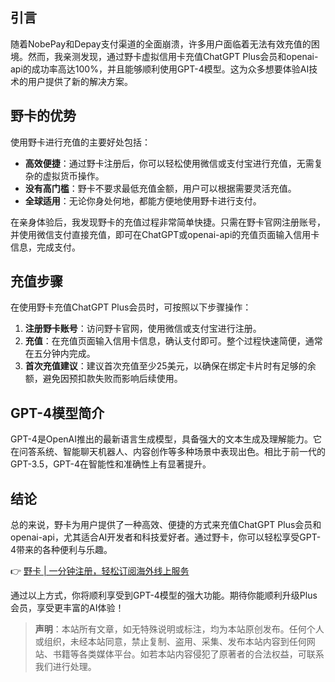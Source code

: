 ## 引言
随着NobePay和Depay支付渠道的全面崩溃，许多用户面临着无法有效充值的困境。然而，我亲测发现，通过野卡虚拟信用卡充值ChatGPT Plus会员和openai-api的成功率高达100%，并且能够顺利使用GPT-4模型。这为众多想要体验AI技术的用户提供了新的解决方案。

## 野卡的优势
使用野卡进行充值的主要好处包括：
- **高效便捷**：通过野卡注册后，你可以轻松使用微信或支付宝进行充值，无需复杂的虚拟货币操作。
- **没有高门槛**：野卡不要求最低充值金额，用户可以根据需要灵活充值。
- **全球适用**：无论你身处何地，都能方便地使用野卡进行支付。

在亲身体验后，我发现野卡的充值过程非常简单快捷。只需在野卡官网注册账号，并使用微信支付直接充值，即可在ChatGPT或openai-api的充值页面输入信用卡信息，完成支付。

## 充值步骤
在使用野卡充值ChatGPT Plus会员时，可按照以下步骤操作：
1. **注册野卡账号**：访问野卡官网，使用微信或支付宝进行注册。
2. **充值**：在充值页面输入信用卡信息，确认支付即可。整个过程快速简便，通常在五分钟内完成。
3. **首次充值建议**：建议首次充值至少25美元，以确保在绑定卡片时有足够的余额，避免因预扣款失败而影响后续使用。

## GPT-4模型简介
GPT-4是OpenAI推出的最新语言生成模型，具备强大的文本生成及理解能力。它在问答系统、智能聊天机器人、内容创作等多种场景中表现出色。相比于前一代的GPT-3.5，GPT-4在智能性和准确性上有显著提升。

## 结论
总的来说，野卡为用户提供了一种高效、便捷的方式来充值ChatGPT Plus会员和openai-api，尤其适合AI开发者和科技爱好者。通过野卡，你可以轻松享受GPT-4带来的各种便利与乐趣。

👉 [野卡 | 一分钟注册，轻松订阅海外线上服务](https://bit.ly/bewildcard)

通过以上方式，你将顺利享受到GPT-4模型的强大功能。期待你能顺利升级Plus会员，享受更丰富的AI体验！

> **声明**：本站所有文章，如无特殊说明或标注，均为本站原创发布。任何个人或组织，未经本站同意，禁止复制、盗用、采集、发布本站内容到任何网站、书籍等各类媒体平台。如若本站内容侵犯了原著者的合法权益，可联系我们进行处理。